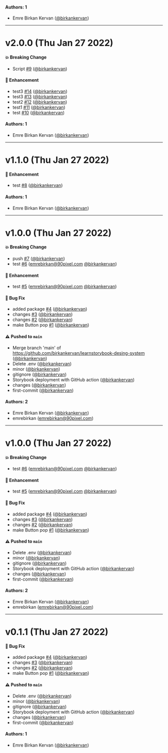 

#### Authors: 1

- Emre Birkan Kervan ([@birkankervan](https://github.com/birkankervan))

---

# v2.0.0 (Thu Jan 27 2022)

#### 💥 Breaking Change

- Script [#9](https://github.com/birkankervan/learnstorybook-desing-system/pull/9) ([@birkankervan](https://github.com/birkankervan))

#### 🚀 Enhancement

- test3 [#14](https://github.com/birkankervan/learnstorybook-desing-system/pull/14) ([@birkankervan](https://github.com/birkankervan))
- test3 [#13](https://github.com/birkankervan/learnstorybook-desing-system/pull/13) ([@birkankervan](https://github.com/birkankervan))
- test2 [#12](https://github.com/birkankervan/learnstorybook-desing-system/pull/12) ([@birkankervan](https://github.com/birkankervan))
- test1 [#11](https://github.com/birkankervan/learnstorybook-desing-system/pull/11) ([@birkankervan](https://github.com/birkankervan))
- test [#10](https://github.com/birkankervan/learnstorybook-desing-system/pull/10) ([@birkankervan](https://github.com/birkankervan))

#### Authors: 1

- Emre Birkan Kervan ([@birkankervan](https://github.com/birkankervan))

---

# v1.1.0 (Thu Jan 27 2022)

#### 🚀 Enhancement

- test [#8](https://github.com/birkankervan/learnstorybook-desing-system/pull/8) ([@birkankervan](https://github.com/birkankervan))

#### Authors: 1

- Emre Birkan Kervan ([@birkankervan](https://github.com/birkankervan))

---

# v1.0.0 (Thu Jan 27 2022)

#### 💥 Breaking Change

- push [#7](https://github.com/birkankervan/learnstorybook-desing-system/pull/7) ([@birkankervan](https://github.com/birkankervan))
- test [#6](https://github.com/birkankervan/learnstorybook-desing-system/pull/6) (emrebirkan@90pixel.com [@birkankervan](https://github.com/birkankervan))

#### 🚀 Enhancement

- test [#5](https://github.com/birkankervan/learnstorybook-desing-system/pull/5) (emrebirkan@90pixel.com [@birkankervan](https://github.com/birkankervan))

#### 🐛 Bug Fix

- added package [#4](https://github.com/birkankervan/learnstorybook-desing-system/pull/4) ([@birkankervan](https://github.com/birkankervan))
- changes [#3](https://github.com/birkankervan/learnstorybook-desing-system/pull/3) ([@birkankervan](https://github.com/birkankervan))
- changes [#2](https://github.com/birkankervan/learnstorybook-desing-system/pull/2) ([@birkankervan](https://github.com/birkankervan))
- make Button pop [#1](https://github.com/birkankervan/learnstorybook-desing-system/pull/1) ([@birkankervan](https://github.com/birkankervan))

#### ⚠️ Pushed to `main`

- Merge branch 'main' of https://github.com/birkankervan/learnstorybook-desing-system ([@birkankervan](https://github.com/birkankervan))
- Delete .env ([@birkankervan](https://github.com/birkankervan))
- minor ([@birkankervan](https://github.com/birkankervan))
- gitignore ([@birkankervan](https://github.com/birkankervan))
- Storybook deployment with GitHub action ([@birkankervan](https://github.com/birkankervan))
- changes ([@birkankervan](https://github.com/birkankervan))
- first-commit ([@birkankervan](https://github.com/birkankervan))

#### Authors: 2

- Emre Birkan Kervan ([@birkankervan](https://github.com/birkankervan))
- emrebirkan (emrebirkan@90pixel.com)

---

# v1.0.0 (Thu Jan 27 2022)

#### 💥 Breaking Change

- test [#6](https://github.com/birkankervan/learnstorybook-desing-system/pull/6) (emrebirkan@90pixel.com [@birkankervan](https://github.com/birkankervan))

#### 🚀 Enhancement

- test [#5](https://github.com/birkankervan/learnstorybook-desing-system/pull/5) (emrebirkan@90pixel.com [@birkankervan](https://github.com/birkankervan))

#### 🐛 Bug Fix

- added package [#4](https://github.com/birkankervan/learnstorybook-desing-system/pull/4) ([@birkankervan](https://github.com/birkankervan))
- changes [#3](https://github.com/birkankervan/learnstorybook-desing-system/pull/3) ([@birkankervan](https://github.com/birkankervan))
- changes [#2](https://github.com/birkankervan/learnstorybook-desing-system/pull/2) ([@birkankervan](https://github.com/birkankervan))
- make Button pop [#1](https://github.com/birkankervan/learnstorybook-desing-system/pull/1) ([@birkankervan](https://github.com/birkankervan))

#### ⚠️ Pushed to `main`

- Delete .env ([@birkankervan](https://github.com/birkankervan))
- minor ([@birkankervan](https://github.com/birkankervan))
- gitignore ([@birkankervan](https://github.com/birkankervan))
- Storybook deployment with GitHub action ([@birkankervan](https://github.com/birkankervan))
- changes ([@birkankervan](https://github.com/birkankervan))
- first-commit ([@birkankervan](https://github.com/birkankervan))

#### Authors: 2

- Emre Birkan Kervan ([@birkankervan](https://github.com/birkankervan))
- emrebirkan (emrebirkan@90pixel.com)

---

# v0.1.1 (Thu Jan 27 2022)

#### 🐛 Bug Fix

- added package [#4](https://github.com/birkankervan/learnstorybook-desing-system/pull/4) ([@birkankervan](https://github.com/birkankervan))
- changes [#3](https://github.com/birkankervan/learnstorybook-desing-system/pull/3) ([@birkankervan](https://github.com/birkankervan))
- changes [#2](https://github.com/birkankervan/learnstorybook-desing-system/pull/2) ([@birkankervan](https://github.com/birkankervan))
- make Button pop [#1](https://github.com/birkankervan/learnstorybook-desing-system/pull/1) ([@birkankervan](https://github.com/birkankervan))

#### ⚠️ Pushed to `main`

- Delete .env ([@birkankervan](https://github.com/birkankervan))
- minor ([@birkankervan](https://github.com/birkankervan))
- gitignore ([@birkankervan](https://github.com/birkankervan))
- Storybook deployment with GitHub action ([@birkankervan](https://github.com/birkankervan))
- changes ([@birkankervan](https://github.com/birkankervan))
- first-commit ([@birkankervan](https://github.com/birkankervan))

#### Authors: 1

- Emre Birkan Kervan ([@birkankervan](https://github.com/birkankervan))
